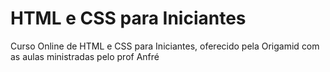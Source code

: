 # HTML e CSS para Iniciantes
Curso Online de HTML e CSS para Iniciantes, oferecido pela Origamid com as aulas ministradas pelo prof Anfré


